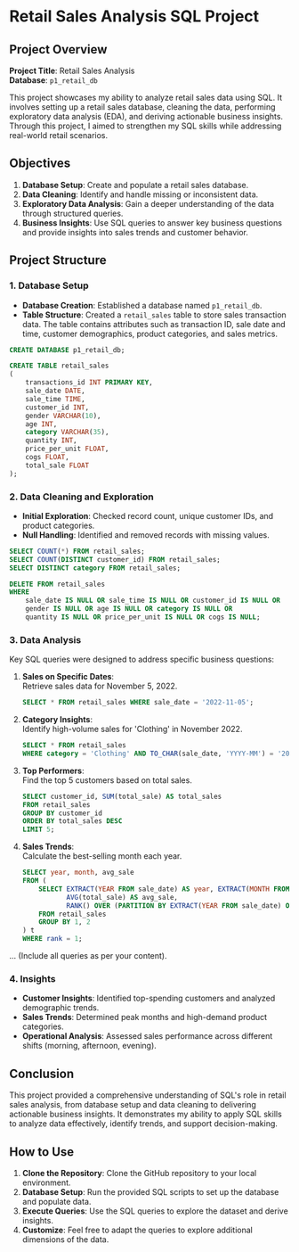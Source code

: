 # Retail Sales Analysis SQL Project

## Project Overview

**Project Title**: Retail Sales Analysis  
**Database**: `p1_retail_db`

This project showcases my ability to analyze retail sales data using SQL. It involves setting up a retail sales database, cleaning the data, performing exploratory data analysis (EDA), and deriving actionable business insights. Through this project, I aimed to strengthen my SQL skills while addressing real-world retail scenarios.  

## Objectives

1. **Database Setup**: Create and populate a retail sales database.  
2. **Data Cleaning**: Identify and handle missing or inconsistent data.  
3. **Exploratory Data Analysis**: Gain a deeper understanding of the data through structured queries.  
4. **Business Insights**: Use SQL queries to answer key business questions and provide insights into sales trends and customer behavior.

## Project Structure

### 1. Database Setup

- **Database Creation**: Established a database named `p1_retail_db`.  
- **Table Structure**: Created a `retail_sales` table to store sales transaction data. The table contains attributes such as transaction ID, sale date and time, customer demographics, product categories, and sales metrics.

```sql
CREATE DATABASE p1_retail_db;

CREATE TABLE retail_sales
(
    transactions_id INT PRIMARY KEY,
    sale_date DATE,	
    sale_time TIME,
    customer_id INT,	
    gender VARCHAR(10),
    age INT,
    category VARCHAR(35),
    quantity INT,
    price_per_unit FLOAT,	
    cogs FLOAT,
    total_sale FLOAT
);
```

### 2. Data Cleaning and Exploration

- **Initial Exploration**: Checked record count, unique customer IDs, and product categories.  
- **Null Handling**: Identified and removed records with missing values.  

```sql
SELECT COUNT(*) FROM retail_sales;
SELECT COUNT(DISTINCT customer_id) FROM retail_sales;
SELECT DISTINCT category FROM retail_sales;

DELETE FROM retail_sales
WHERE 
    sale_date IS NULL OR sale_time IS NULL OR customer_id IS NULL OR 
    gender IS NULL OR age IS NULL OR category IS NULL OR 
    quantity IS NULL OR price_per_unit IS NULL OR cogs IS NULL;
```

### 3. Data Analysis

Key SQL queries were designed to address specific business questions:

1. **Sales on Specific Dates**:  
   Retrieve sales data for November 5, 2022.  

   ```sql
   SELECT * FROM retail_sales WHERE sale_date = '2022-11-05';
   ```

2. **Category Insights**:  
   Identify high-volume sales for 'Clothing' in November 2022.  

   ```sql
   SELECT * FROM retail_sales
   WHERE category = 'Clothing' AND TO_CHAR(sale_date, 'YYYY-MM') = '2022-11' AND quantity > 4;
   ```

3. **Top Performers**:  
   Find the top 5 customers based on total sales. 

   ```sql
   SELECT customer_id, SUM(total_sale) AS total_sales
   FROM retail_sales
   GROUP BY customer_id
   ORDER BY total_sales DESC
   LIMIT 5;
   ```

4. **Sales Trends**:  
   Calculate the best-selling month each year.  

   ```sql
   SELECT year, month, avg_sale
   FROM (
       SELECT EXTRACT(YEAR FROM sale_date) AS year, EXTRACT(MONTH FROM sale_date) AS month,
              AVG(total_sale) AS avg_sale,
              RANK() OVER (PARTITION BY EXTRACT(YEAR FROM sale_date) ORDER BY AVG(total_sale) DESC) AS rank
       FROM retail_sales
       GROUP BY 1, 2
   ) t
   WHERE rank = 1;
   ```

... (Include all queries as per your content).

### 4. Insights

- **Customer Insights**: Identified top-spending customers and analyzed demographic trends.  
- **Sales Trends**: Determined peak months and high-demand product categories.  
- **Operational Analysis**: Assessed sales performance across different shifts (morning, afternoon, evening).  

## Conclusion

This project provided a comprehensive understanding of SQL's role in retail sales analysis, from database setup and data cleaning to delivering actionable business insights. It demonstrates my ability to apply SQL skills to analyze data effectively, identify trends, and support decision-making.

## How to Use

1. **Clone the Repository**: Clone the GitHub repository to your local environment.  
2. **Database Setup**: Run the provided SQL scripts to set up the database and populate data.  
3. **Execute Queries**: Use the SQL queries to explore the dataset and derive insights.  
4. **Customize**: Feel free to adapt the queries to explore additional dimensions of the data.
